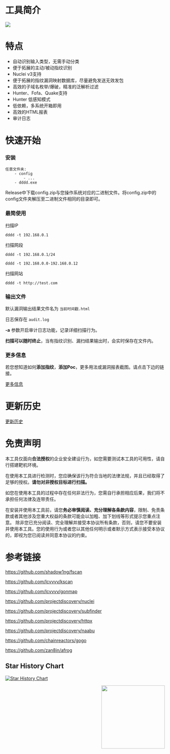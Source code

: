 # 工具简介

![](https://socialify.git.ci/SleepingBag945/dddd/image?description=1&font=Inter&forks=1&name=1&owner=1&pattern=Circuit%20Board&stargazers=1&theme=Light)



# 特点

* 自动识别输入类型，无需手动分类
* 便于拓展的主动/被动指纹识别
* Nuclei v3支持
* 便于拓展的指纹漏洞映射数据库，尽量避免发送无效发包
* 高效的子域名枚举/爆破，精准的泛解析过滤
* Hunter、Fofa、Quake支持
* Hunter 低感知模式
* 低依赖，多系统开箱即用
* 高效的HTML报表
* 审计日志



# 快速开始

### 安装

```
任意文件夹:
    - config 
    	- ...
    - dddd.exe
```

Release中下载config.zip与您操作系统对应的二进制文件。将config.zip中的config文件夹解压至二进制文件相同的目录即可。



### 最简使用

扫描IP

`dddd -t 192.168.0.1`

扫描网段

`dddd -t 192.168.0.1/24`

`dddd -t 192.168.0.0-192.168.0.12`

扫描网站

`dddd -t http://test.com`



### 输出文件

默认漏洞输出结果文件名为   `当前时间戳.html`

日志保存在  `audit.log`

**-a** 参数开启审计日志功能，记录详细扫描行为。

**扫描可以随时终止**，当有指纹识别、漏扫结果输出时，会实时保存在文件内。 



### 更多信息

若您想知道如何**添加指纹**，**添加Poc**，更多用法或漏洞报表截图。请点击下边的链接。

[更多信息](details.md)



# 更新历史

[更新历史](Update.md)



# 免责声明

本工具仅面向**合法授权**的企业安全建设行为，如您需要测试本工具的可用性，请自行搭建靶机环境。

在使用本工具进行检测时，您应确保该行为符合当地的法律法规，并且已经取得了足够的授权。**请勿对非授权目标进行扫描。**

如您在使用本工具的过程中存在任何非法行为，您需自行承担相应后果，我们将不承担任何法律及连带责任。

在安装并使用本工具前，请您**务必审慎阅读、充分理解各条款内容**，限制、免责条款或者其他涉及您重大权益的条款可能会以加粗、加下划线等形式提示您重点注意。 除非您已充分阅读、完全理解并接受本协议所有条款，否则，请您不要安装并使用本工具。您的使用行为或者您以其他任何明示或者默示方式表示接受本协议的，即视为您已阅读并同意本协议的约束。



# 参考链接

https://github.com/shadow1ng/fscan

https://github.com/lcvvvv/kscan

https://github.com/lcvvvv/gonmap

https://github.com/projectdiscovery/nuclei

https://github.com/projectdiscovery/subfinder

https://github.com/projectdiscovery/httpx

https://github.com/projectdiscovery/naabu

https://github.com/chainreactors/gogo

https://github.com/zan8in/afrog



## Star History Chart

[![Star History Chart](https://api.star-history.com/svg?repos=SleepingBag945/dddd&type=Date)](https://star-history.com/#SleepingBag945/dddd&Date)

<img align='right' src="https://profile-counter.glitch.me/neo-regeorg/count.svg" width="200">
